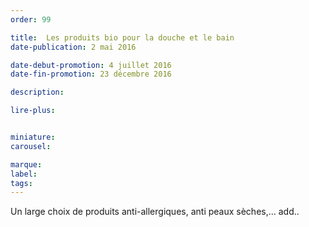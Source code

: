 ```yaml
---
order: 99

title:  Les produits bio pour la douche et le bain
date-publication: 2 mai 2016

date-debut-promotion: 4 juillet 2016
date-fin-promotion: 23 décembre 2016

description: 

lire-plus:


miniature: 
carousel: 

marque:
label: 
tags:
---
```

<!--fin-excerpt-->
<!-- *********************************** -->
<!-- **** début contenu détaillé **** -->

Un large choix de produits anti-allergiques, anti peaux sèches,...
add..

<!-- **** fin contenu détaillé **** -->
<!-- ********************************* -->